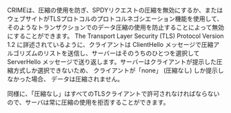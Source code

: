 
CRIMEは、圧縮の使用を防ぎ、SPDYリクエストの圧縮を無効にするか、またはウェブサイトがTLSプロトコルのプロトコルネゴシエーション機能を使用して、そのようなトランザクションでのデータ圧縮の使用を防止することによって無効にすることができます。
The Transport Layer Security (TLS) Protocol Version 1.2 に詳述されているように、クライアントは ClientHello メッセージで圧縮アルゴリズムのリストを送信し、サーバーはそのうちのひとつを選択して ServerHello メッセージで送り返します。サーバーはクライアントが提示した圧縮方式しか選択できないため、 クライアントが「none」 (圧縮なし) しか提示しなかった場合、 データは圧縮されません。

同様に、「圧縮なし」はすべてのTLSクライアントで許可されなければならないので、サーバは常に圧縮の使用を拒否することができます。

